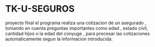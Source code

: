 # TK-U-SEGUROS
proyecto final 
el  programa realiza una cotizacion de un asegurado , tomando en cuenta preguntas importantes como
edad , estado civil, cantidad hijos o la edad del conyuge , para procesar las cotizaciones automaticamente 
segun la informacion introducida.
